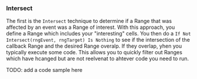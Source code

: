 ### Intersect

The first is the `Intersect` technique to determine if a Range that was affected by an event was a Range of interest. With this approach, you define a Range which includes your "interesting" cells. You then do a `If Not Intersect(rngEvent, rngTarget) Is Nothing` to see if the intersection of the callback Range and the desired Range overalp. If they overlap, yhen you typically execute some code. This allows you to quickly filter out Ranges which have hcanged but are not reelvenat to ahtever code you need to run.

TODO: add a code sample here
